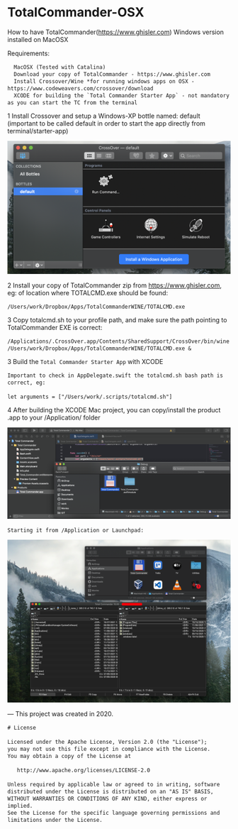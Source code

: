 # TotalCommander-OSX
How to have TotalCommander(https://www.ghisler.com) Windows version installed on MacOSX

Requirements:

      MacOSX (Tested with Catalina)
      Download your copy of TotalCommander - https://www.ghisler.com
      Install Crossover/Wine *for running windows apps on OSX - https://www.codeweavers.com/crossover/download
      XCODE for building the `Total Commander Starter App` - not mandatory as you can start the TC from the terminal
    
1 Install Crossover and setup a Windows-XP bottle named: default (important to be called default in order to start the app directly from terminal/starter-app)

![alt text](https://github.com/cotfas/TotalCommander-OSX/blob/main/Screens/crossover-bottle.png?raw=true)

2 Install your copy of TotalCommander zip from https://www.ghisler.com, eg: of location where TOTALCMD.exe should be found:

    /Users/work/Dropbox/Apps/TotalCommanderWINE/TOTALCMD.exe
    
3 Copy totalcmd.sh to your profile path, and make sure the path pointing to TotalCommander EXE is correct:

    /Applications/.CrossOver.app/Contents/SharedSupport/CrossOver/bin/wine /Users/work/Dropbox/Apps/TotalCommanderWINE/TOTALCMD.exe &

3 Build the `Total Commander Starter App` with XCODE

    Important to check in AppDelegate.swift the totalcmd.sh bash path is correct, eg:
    
    let arguments = ["/Users/work/.scripts/totalcmd.sh"]

4 After building the XCODE Mac project, you can copy/install the product .app to your /Application/ folder

![alt text](https://github.com/cotfas/TotalCommander-OSX/blob/main/Screens/xcode-product-app.png?raw=true)

    Starting it from /Application or Launchpad:
    
![alt text](https://github.com/cotfas/TotalCommander-OSX/blob/main/Screens/totalcommander-result-on-mac.png?raw=true)


— This project was created in 2020.


    # License

    Licensed under the Apache License, Version 2.0 (the "License");
    you may not use this file except in compliance with the License.
    You may obtain a copy of the License at

       http://www.apache.org/licenses/LICENSE-2.0

    Unless required by applicable law or agreed to in writing, software
    distributed under the License is distributed on an "AS IS" BASIS,
    WITHOUT WARRANTIES OR CONDITIONS OF ANY KIND, either express or implied.
    See the License for the specific language governing permissions and
    limitations under the License.
